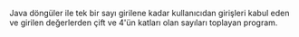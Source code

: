 Java döngüler ile tek bir sayı girilene kadar kullanıcıdan girişleri kabul eden ve girilen değerlerden çift ve 4'ün katları olan sayıları toplayan program.
